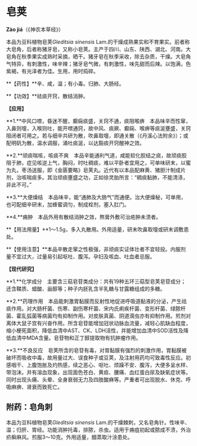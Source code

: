 # 皂荚

**Zào jiá**（《神农本草经》）

本品为豆科植物皂荚*Gleditsia sinensis* Lam.的干燥成熟果实和不育果实。前者称大皂角，后者称猪牙皂，又称小皂荚。主产于四川、山东、陕西、湖北、河南。大皂角在秋季果实成熟时采摘，晒干。猪牙皂在秋季采收，除去杂质，干燥。大皂角气特异，有刺激性，味辛辣；猪牙皂气微，有刺激性，味先甜而后辣。以饱满，色紫褐，有光泽者为佳。生用，用时捣碎。

**【药性】**辛、咸，温；有小毒。归肺、大肠经。

**【功效】**祛痰开窍，散结消肿。

**【应用】**

**1.**中风口噤，昏迷不醒，癫痫痰盛，关窍不通，痰阻喉痹　本品味辛而性窜，入鼻则嚏，入喉则吐，能开噤通窍，故中风、痰厥、癫痫、喉痹等痰涎壅盛，关窍阻闭者可用之。若与细辛共研为散，吹鼻取嚏，即通关散（《丹溪心法附余》）；或配明矾为散，温水调服，涌吐痰涎，以达豁痰开窍醒神之效。

**2.**顽痰喘咳，咳痰不爽　本品辛能通利气道，咸能软化胶结之痰，故顽痰胶阻于肺，症见咳逆上气，胸闷，时吐稠痰，难以平卧者宜用之，可单味研末，以蜜为丸，枣汤送服，即《金匮要略》皂荚丸。近代有以本品配麻黄、猪胆汁制成片剂，治咳喘痰多。其治顽痰壅盛之功，正如徐灵胎所言：“稠痰黏肺，不能清涤，非此不可。”

**3.**大便燥结　本品味辛，能“通肺及大肠气”而通便。治大便燥秘，可单用，也可配细辛研末，加蜂蜜调匀，制成栓剂，塞入肛门。

**4.**痈肿　本品外用有散结消肿之效，熬膏外敷可治疮肿未溃者。

**【用法用量】**1～1.5g，多入丸散用。外用适量，研末吹鼻取嚏或研末调敷患处。

**【使用注意】**本品辛散走窜之性极强，非顽痰实证体壮者不宜轻投。内服剂量不宜过大，过量易引起呕吐、腹泻。孕妇及咳血、吐血者忌服。

**【现代研究】**

**1.**化学成分　主要含三萜皂苷类成分：共有19种五环三萜型皂荚皂苷成分；还含鞣质、蜡酸、甾醇等；种子内胚乳含半乳糖与甘露糖组成的多糖。

**2.**药理作用　本品能刺激胃黏膜而反射性地促进呼吸道黏液的分泌，产生祛痰作用。对大肠杆菌、伤寒、副伤寒杆菌、宋内氏痢疾杆菌、变形杆菌、绿脓杆菌、霍乱弧菌等病菌均有抑制作用。对皮肤真菌、阴道滴虫亦有抑制作用。煎剂对离体大鼠子宫有兴奋作用。所含皂苷能增加冠状动脉血流量，减轻心肌缺血程度，缩小梗死面积，降低血清中AST、CK、LDH活性，并能增加血清中SOD活性及降低血清中MDA含量。皂苷物和正丁醇提取物有抗肿瘤作用。

**3.**不良反应　皂荚所含的皂苷有毒，对胃黏膜有强烈的刺激作用，胃黏膜被破坏而吸收中毒，故用量过大、误食种子或豆荚，及注射用药均可致毒性反应。初感咽干、上腹饱胀及灼热感，续之恶心、呕吐、烦躁不安、腹泻，大便多呈水样、带泡沫。并有溶血现象，出现面色苍白、黄疸、腰痛、血红蛋白尿及缺氧症状等。同时出现头痛、头晕、全身衰弱无力及四肢酸麻等。严重者可出现脱水、休克、呼吸麻痹、肾衰而致死亡。

## 附药：皂角刺

本品为豆科植物皂荚*Gleditsia sinensis* Lam.的干燥棘刺，又名皂角针。性味辛、温；归肝、胃经。功能消肿托毒，排脓，杀虫。适用于痈疽初起或脓成不溃，外治疥癣麻风。煎服3～10克。外用适量，醋蒸取汁涂患处。
